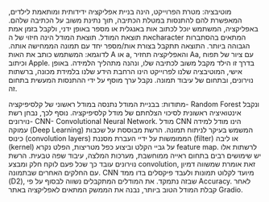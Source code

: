 מוטיבציה: 
מטרת הפרוייקט, הינה בניית אפליקציה ידידותית ומותאמת לילדים, המאפשרת להם להתנסות במטלת הכתיבה, תוך נתינת משוב על הכתיבה שלהם. באפליקציה, המשתמש יוכל לכתוב אות באנגלית או מספר באופן ידני, ולקבל בזמן אמת את תוצאת המודל. תוצאת המודל הינה חיזוי של הcharacter המתאים בהסתברות הגבוהה ביותר. התוצאה תתקבל בצורת אות/מספר יחד עם תמונה הממחישה אותה. לדוגמא: המשתמש כותב את האות A או a, והאפליקציה תחזיר  Aa, עם ציור של תפוח וכיתוב Apple. בדרך זו הילד מקבל משוב לכתיבה שלו, ונהנה מתהליך הלמידה.
באופן אישי, המוטיבציה שלנו לפרוייקט הינו הרחבת הידע שלנו בלמידת מכונה, ברשתות נוירונים, ובתחום של עיבוד תמונה. נקבל ערך מוסף על ידי ההתנסות המעשית בתחום זה.

מתודות:
בבניית המודל נתנסה במודל ראשוני של קלסיפיקציה- Random Forest ונקבל אינטואיציה ראשונית לסיכוי הצלחתם של מודל קלסיפיקציה.
נוסף לכך, נבחן רשת נוירונים- CNN- Convolutional Neural Network. מודל CNN הינו מודל למידה עמוקה (Deep Learning) המשמש בעיקר לניתוח תמונה. הרשת מבוססת על שכבות כינוס (convolution layers) הממומשות על ידיי העברת מסננת (filter) או ליבה (kernel) על גביי הקלט וביצוע כפל מטריצות, הפלט נקרא feature map. לרשתות אלו יש שימושים רבים בתחום ראייה ממוחשבת, מערכות המלצה, עיבוד שפה טבעית. הרשת נוירונים עובד כך שכל פעם לוקח חלק ומבצע convolution, זאת אומרת שמשווה דמיון עם החלקים האחרים שבתמונה. CNN מיועד לקלוט תמונות ולעבד פיקסלים בדו ממד (D2), שבזה נתמקד.
את המודלים המתקבלים נשווה לבסוף על פי Accuracy.
לאחר קבלת המודל הטוב ביותר, נבנה את הממשק המתאים לאפליקציה באתר Gradio.
